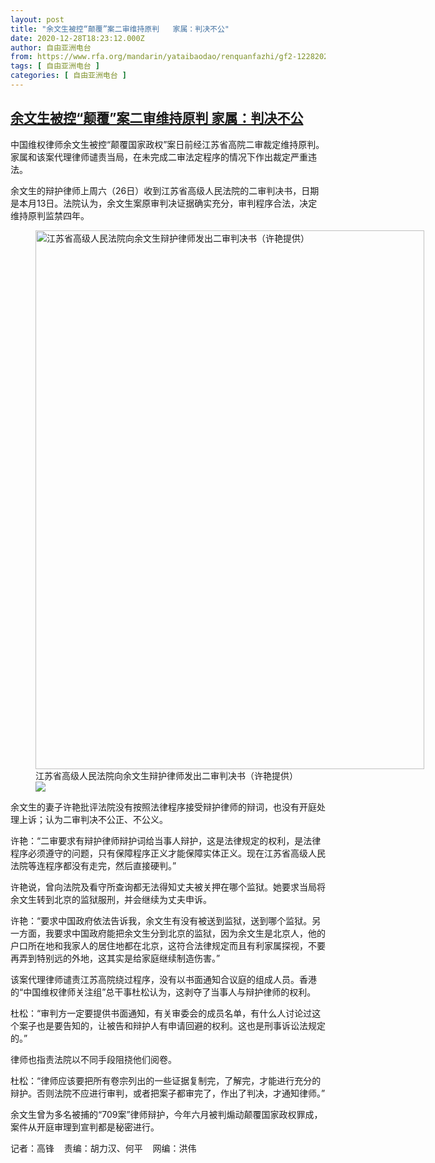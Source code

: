 ```yaml
---
layout: post
title: "余文生被控“颠覆”案二审维持原判   家属：判决不公"
date: 2020-12-28T18:23:12.000Z
author: 自由亚洲电台
from: https://www.rfa.org/mandarin/yataibaodao/renquanfazhi/gf2-12282020131415.html
tags: [ 自由亚洲电台 ]
categories: [ 自由亚洲电台 ]
---
```

<!--1609179792000-->
[余文生被控“颠覆”案二审维持原判   家属：判决不公](https://www.rfa.org/mandarin/yataibaodao/renquanfazhi/gf2-12282020131415.html)
------

<div>
<p></p><p>中国维权律师余文生被控“颠覆国家政权”案日前经江苏省高院二审裁定维持原判。家属和该案代理律师谴责当局，在未完成二审法定程序的情况下作出裁定严重违法。</p><p>余文生的辩护律师上周六（<span>26日）收到江苏省高级人民法院的二审判决书，日期是本月</span><span>13</span><span>日。法院认为，余文生案原审判决证据确实充分，审判程序合法，决定维持原判监禁四</span><span>年。</span></p><p><span><figure class="image-richtext image-inline captioned" style="width:622px;"><img alt="江苏省高级人民法院向余文生辩护律师发出二审判决书（许艳提供）" height="862" src="https://www.rfa.org/mandarin/yataibaodao/renquanfazhi/gf2-12282020131415.html/gfm1228.jpg/@@images/f235f08c-f564-4faa-8950-a6fe357f17fc.jpeg" title="GFM1228.jpg" width="622"/><figcaption class="image-caption">江苏省高级人民法院向余文生辩护律师发出二审判决书（许艳提供）</figcaption><small></small><div id="zoomattribute"><a data-caption="江苏省高级人民法院向余文生辩护律师发出二审判决书（许艳提供）" data-fancybox="" href="https://www.rfa.org/mandarin/yataibaodao/renquanfazhi/gf2-12282020131415.html/gfm1228.jpg" id="single_image" title="江苏省高级人民法院向余文生辩护律师发出二审判决书（许艳提供）"><img src="/++plone++rfa-resources/img/icon-zoom.png"/></a></div></figure></span></p><p><span>余文生的妻子许艳批评法院没有按照法律程序接受辩护律师的辩词，也没有开庭处理上诉；认为二审判决不公正、不公义。</span></p><p><span>许艳：</span><span>“</span><span>二审要求有辩护律师辩护词给当事人辩护，这是法律规定的权利，是法律程序必须遵守的问题，只有保障程序正义才能保障实体正义。现在江苏省高级人民法院等连程序都没有走完，然后直接硬判。</span><span>”</span></p><p><span>许艳说，曾向法院及看守所查询都无法得知丈夫被关押在哪个监狱。她要求当局将余文生转到北京的监狱服刑，并会继续为丈夫申诉。</span></p><p><span>许艳：</span><span>“</span><span>要求中国政府依法告诉我，余文生有没有被送到监狱，送到哪个监狱。另一方面，我要求中国政府能把余文生分到北京的监狱，因为余文生是北京人，他的户口所在地和我家人的居住地都在北京，这符合法律规定而且有利家属探视，不要再弄到特别远的外地，这其实是给家庭继续制造伤害。</span><span>”</span></p><p><span>该案代理律师谴责江苏高院绕过程序，没有以书面通知合议庭的组成人员。香港的“中国维权律师关注组”总干事杜松认为，这剥夺了当事人与辩护律师的权利。</span></p><p><span>杜松：“审判方一定要提供书面通知，有关审委会的成员名单，有什么人讨论过这个案子也是要告知的，让被告和辩护人有申请回避的权利。这也是刑事诉讼法规定的。”</span></p><p><span>律师也指责法院以不同手段阻挠他们阅卷。</span></p><p><span>杜松：</span><span>“</span><span>律师应该要把所有卷宗列出的一些证据复制完，了解完，才能进行充分的辩护。否则法院不应进行审判，或者把案子都审完了，作出了判决，才通知律师。</span><span>”</span></p><p><span>余文生曾为多</span><span>名</span><span>被捕的“</span><span>709案”</span><span>律师辩护，</span><span>今年六月被判煽动颠覆国家政权罪成，</span><span>案件</span><span>从</span><span>开庭审理到宣判都是秘密进行</span><span>。</span></p><p><span>记者：高锋    </span><span></span><span>责编：胡力汉、何平    网编：洪伟<br/></span></p>
</div>
